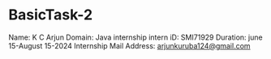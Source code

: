 # BasicTask-2
Name:           K C Arjun
Domain:         Java internship
intern iD:      SMI71929
Duration:       june 15-August 15-2024
Internship Mail Address:  arjunkuruba124@gmail.com
